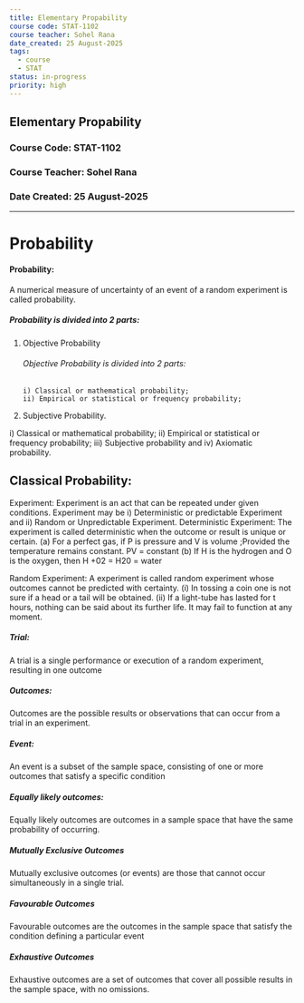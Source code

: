```yaml
---
title: Elementary Propability
course code: STAT-1102
course teacher: Sohel Rana
date_created: 25 August-2025
tags:
  - course
  - STAT
status: in-progress
priority: high
---
```

## Elementary Propability

### Course Code: STAT-1102

### Course Teacher: Sohel Rana

### Date Created: 25 August-2025

---
# Probability
#### Probability: 
A numerical measure of uncertainty of an event of a random experiment is called probability.
##### Probability is divided into 2 parts:
1. Objective Probability
     ###### Objective Probability is divided into 2 parts:
       i) Classical or mathematical probability;
       ii) Empirical or statistical or frequency probability;
2. Subjective Probability.
   

i) Classical or mathematical probability;
ii) Empirical or statistical or frequency probability;
iii) Subjective probability and
iv) Axiomatic probability.

## Classical Probability:
  Experiment: Experiment is an act that can be repeated under given conditions.
    Experiment may be 
      i) Deterministic or predictable Experiment and
      ii) Random or Unpredictable Experiment.
Deterministic Experiment: 
 The experiment is called deterministic when the outcome or result is unique or certain.
 (a) For a perfect gas, if P is pressure and V is volume ;Provided the temperature remains constant.
               PV = constant
 (b) If H is the hydrogen and O is the oxygen, then
 H +02 = H20 = water

Random Experiment:
 A experiment is called random experiment whose outcomes cannot be predicted with certainty.
 (i) In tossing a coin one is not sure if a head or a tail will be obtained.
 (ii) If a light-tube has lasted for t hours, nothing can be said about its further life. It may fail to function at any moment.

##### Trial:
A trial is a single performance or execution of a random experiment, resulting in one outcome

##### Outcomes: 
Outcomes are the possible results or observations that can occur from a trial in an experiment.

##### Event:
An event is a subset of the sample space, consisting of one or more outcomes that satisfy a specific condition

##### Equally likely outcomes: 
Equally likely outcomes are outcomes in a sample space that have the same probability of occurring.

##### Mutually Exclusive Outcomes

Mutually exclusive outcomes (or events) are those that cannot occur simultaneously in a single trial.

##### Favourable Outcomes

Favourable outcomes are the outcomes in the sample space that satisfy the condition defining a particular event

##### Exhaustive Outcomes

Exhaustive outcomes are a set of outcomes that cover all possible results in the sample space, with no omissions.


